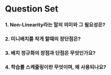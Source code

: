 # Question Set

### 1. Non-Linearity라는 말의 의미와 그 필요성은?

### 2. 미니배치를 작게 할때의 장단점은?

### 3. 배치 정규화의 장점과 단점은 무엇인가요?

### 4. 학습률 스케줄링이란 무엇이며, 왜 사용되나요?
